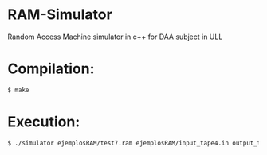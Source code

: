 # RAM-Simulator
Random Access Machine simulator in c++ for DAA subject in ULL

# Compilation: 
```bash
$ make
```

# Execution: 
```bash
$ ./simulator ejemplosRAM/test7.ram ejemplosRAM/input_tape4.in output_tape.out debug
```
